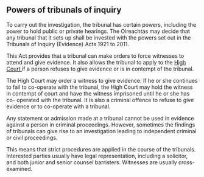 ##  Powers of tribunals of inquiry

To carry out the investigation, the tribunal has certain powers, including the
power to hold public or private hearings. The Oireachtas may decide that any
tribunal that it sets up shall be invested with the powers set out in the
Tribunals of Inquiry (Evidence) Acts 1921 to 2011.

This Act provides that a tribunal can make orders to force witnesses to attend
and give evidence. It also allows the tribunal to apply to the [ High Court
](/en/justice/courts-system/high-court/) if a person refuses to give evidence
or is in contempt of the tribunal.

The High Court may order a witness to give evidence. If he or she continues to
fail to co-operate with the tribunal, the High Court may hold the witness in
contempt of court and have the witness imprisoned until he or she has co-
operated with the tribunal. It is also a criminal offence to refuse to give
evidence or to co-operate with a tribunal.

Any statement or admission made at a tribunal cannot be used in evidence
against a person in criminal proceedings. However, sometimes the findings of
tribunals can give rise to an investigation leading to independent criminal or
civil proceedings.

This means that strict procedures are applied in the course of the tribunals.
Interested parties usually have legal representation, including a solicitor,
and both junior and senior counsel barristers. Witnesses are usually cross-
examined.
